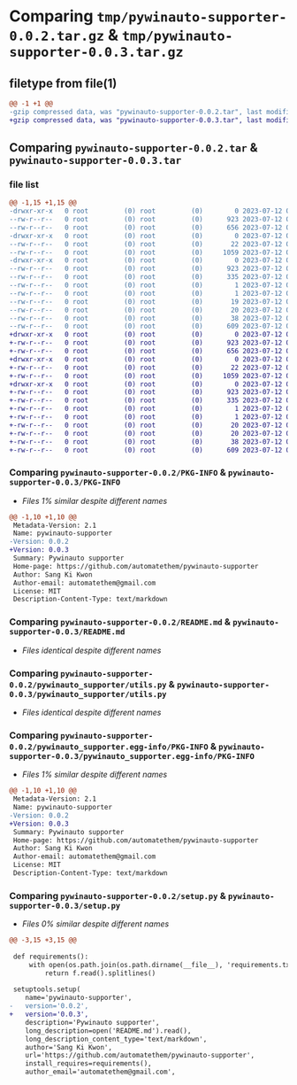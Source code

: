 # Comparing `tmp/pywinauto-supporter-0.0.2.tar.gz` & `tmp/pywinauto-supporter-0.0.3.tar.gz`

## filetype from file(1)

```diff
@@ -1 +1 @@
-gzip compressed data, was "pywinauto-supporter-0.0.2.tar", last modified: Wed Jul 12 01:43:37 2023, max compression
+gzip compressed data, was "pywinauto-supporter-0.0.3.tar", last modified: Wed Jul 12 01:47:05 2023, max compression
```

## Comparing `pywinauto-supporter-0.0.2.tar` & `pywinauto-supporter-0.0.3.tar`

### file list

```diff
@@ -1,15 +1,15 @@
-drwxr-xr-x   0 root         (0) root         (0)        0 2023-07-12 01:43:37.317979 pywinauto-supporter-0.0.2/
--rw-r--r--   0 root         (0) root         (0)      923 2023-07-12 01:43:37.317979 pywinauto-supporter-0.0.2/PKG-INFO
--rw-r--r--   0 root         (0) root         (0)      656 2023-07-12 01:43:36.000000 pywinauto-supporter-0.0.2/README.md
-drwxr-xr-x   0 root         (0) root         (0)        0 2023-07-12 01:43:37.316979 pywinauto-supporter-0.0.2/pywinauto_supporter/
--rw-r--r--   0 root         (0) root         (0)       22 2023-07-12 01:43:36.000000 pywinauto-supporter-0.0.2/pywinauto_supporter/__init__.py
--rw-r--r--   0 root         (0) root         (0)     1059 2023-07-12 01:43:36.000000 pywinauto-supporter-0.0.2/pywinauto_supporter/utils.py
-drwxr-xr-x   0 root         (0) root         (0)        0 2023-07-12 01:43:37.317979 pywinauto-supporter-0.0.2/pywinauto_supporter.egg-info/
--rw-r--r--   0 root         (0) root         (0)      923 2023-07-12 01:43:37.000000 pywinauto-supporter-0.0.2/pywinauto_supporter.egg-info/PKG-INFO
--rw-r--r--   0 root         (0) root         (0)      335 2023-07-12 01:43:37.000000 pywinauto-supporter-0.0.2/pywinauto_supporter.egg-info/SOURCES.txt
--rw-r--r--   0 root         (0) root         (0)        1 2023-07-12 01:43:37.000000 pywinauto-supporter-0.0.2/pywinauto_supporter.egg-info/dependency_links.txt
--rw-r--r--   0 root         (0) root         (0)        1 2023-07-12 01:43:37.000000 pywinauto-supporter-0.0.2/pywinauto_supporter.egg-info/not-zip-safe
--rw-r--r--   0 root         (0) root         (0)       19 2023-07-12 01:43:37.000000 pywinauto-supporter-0.0.2/pywinauto_supporter.egg-info/requires.txt
--rw-r--r--   0 root         (0) root         (0)       20 2023-07-12 01:43:37.000000 pywinauto-supporter-0.0.2/pywinauto_supporter.egg-info/top_level.txt
--rw-r--r--   0 root         (0) root         (0)       38 2023-07-12 01:43:37.317979 pywinauto-supporter-0.0.2/setup.cfg
--rw-r--r--   0 root         (0) root         (0)      609 2023-07-12 01:43:36.000000 pywinauto-supporter-0.0.2/setup.py
+drwxr-xr-x   0 root         (0) root         (0)        0 2023-07-12 01:47:05.873694 pywinauto-supporter-0.0.3/
+-rw-r--r--   0 root         (0) root         (0)      923 2023-07-12 01:47:05.873694 pywinauto-supporter-0.0.3/PKG-INFO
+-rw-r--r--   0 root         (0) root         (0)      656 2023-07-12 01:47:05.000000 pywinauto-supporter-0.0.3/README.md
+drwxr-xr-x   0 root         (0) root         (0)        0 2023-07-12 01:47:05.871693 pywinauto-supporter-0.0.3/pywinauto_supporter/
+-rw-r--r--   0 root         (0) root         (0)       22 2023-07-12 01:47:05.000000 pywinauto-supporter-0.0.3/pywinauto_supporter/__init__.py
+-rw-r--r--   0 root         (0) root         (0)     1059 2023-07-12 01:47:05.000000 pywinauto-supporter-0.0.3/pywinauto_supporter/utils.py
+drwxr-xr-x   0 root         (0) root         (0)        0 2023-07-12 01:47:05.872693 pywinauto-supporter-0.0.3/pywinauto_supporter.egg-info/
+-rw-r--r--   0 root         (0) root         (0)      923 2023-07-12 01:47:05.000000 pywinauto-supporter-0.0.3/pywinauto_supporter.egg-info/PKG-INFO
+-rw-r--r--   0 root         (0) root         (0)      335 2023-07-12 01:47:05.000000 pywinauto-supporter-0.0.3/pywinauto_supporter.egg-info/SOURCES.txt
+-rw-r--r--   0 root         (0) root         (0)        1 2023-07-12 01:47:05.000000 pywinauto-supporter-0.0.3/pywinauto_supporter.egg-info/dependency_links.txt
+-rw-r--r--   0 root         (0) root         (0)        1 2023-07-12 01:47:05.000000 pywinauto-supporter-0.0.3/pywinauto_supporter.egg-info/not-zip-safe
+-rw-r--r--   0 root         (0) root         (0)       20 2023-07-12 01:47:05.000000 pywinauto-supporter-0.0.3/pywinauto_supporter.egg-info/requires.txt
+-rw-r--r--   0 root         (0) root         (0)       20 2023-07-12 01:47:05.000000 pywinauto-supporter-0.0.3/pywinauto_supporter.egg-info/top_level.txt
+-rw-r--r--   0 root         (0) root         (0)       38 2023-07-12 01:47:05.873694 pywinauto-supporter-0.0.3/setup.cfg
+-rw-r--r--   0 root         (0) root         (0)      609 2023-07-12 01:47:05.000000 pywinauto-supporter-0.0.3/setup.py
```

### Comparing `pywinauto-supporter-0.0.2/PKG-INFO` & `pywinauto-supporter-0.0.3/PKG-INFO`

 * *Files 1% similar despite different names*

```diff
@@ -1,10 +1,10 @@
 Metadata-Version: 2.1
 Name: pywinauto-supporter
-Version: 0.0.2
+Version: 0.0.3
 Summary: Pywinauto supporter
 Home-page: https://github.com/automatethem/pywinauto-supporter
 Author: Sang Ki Kwon
 Author-email: automatethem@gmail.com
 License: MIT
 Description-Content-Type: text/markdown
```

### Comparing `pywinauto-supporter-0.0.2/README.md` & `pywinauto-supporter-0.0.3/README.md`

 * *Files identical despite different names*

### Comparing `pywinauto-supporter-0.0.2/pywinauto_supporter/utils.py` & `pywinauto-supporter-0.0.3/pywinauto_supporter/utils.py`

 * *Files identical despite different names*

### Comparing `pywinauto-supporter-0.0.2/pywinauto_supporter.egg-info/PKG-INFO` & `pywinauto-supporter-0.0.3/pywinauto_supporter.egg-info/PKG-INFO`

 * *Files 1% similar despite different names*

```diff
@@ -1,10 +1,10 @@
 Metadata-Version: 2.1
 Name: pywinauto-supporter
-Version: 0.0.2
+Version: 0.0.3
 Summary: Pywinauto supporter
 Home-page: https://github.com/automatethem/pywinauto-supporter
 Author: Sang Ki Kwon
 Author-email: automatethem@gmail.com
 License: MIT
 Description-Content-Type: text/markdown
```

### Comparing `pywinauto-supporter-0.0.2/setup.py` & `pywinauto-supporter-0.0.3/setup.py`

 * *Files 0% similar despite different names*

```diff
@@ -3,15 +3,15 @@
 
 def requirements():
     with open(os.path.join(os.path.dirname(__file__), 'requirements.txt'), encoding='utf-8') as f:
         return f.read().splitlines()
 
 setuptools.setup(
 	name='pywinauto-supporter',
-	version='0.0.2',
+	version='0.0.3',
 	description='Pywinauto supporter',
 	long_description=open('README.md').read(),
 	long_description_content_type='text/markdown',
 	author='Sang Ki Kwon',
 	url='https://github.com/automatethem/pywinauto-supporter',
 	install_requires=requirements(),
 	author_email='automatethem@gmail.com',
```

